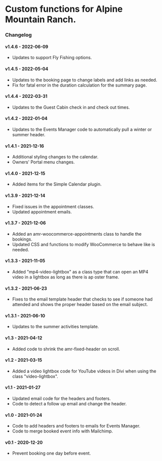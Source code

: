 # Custom functions for Alpine Mountain Ranch.

### Changelog
#### v1.4.6 - 2022-06-09
* Updates to support Fly Fishing options.

#### v1.4.5 - 2022-05-04
* Updates to the booking page to change labels and add links as needed.
* Fix for fatal error in the duration calculation for the summary page.

#### v1.4.4 - 2022-03-31
* Updates to the Guest Cabin check in and check out times.

#### v1.4.2 - 2022-01-04
* Updates to the Events Manager code to automatically pull a winter or summer header.

#### v1.4.1 - 2021-12-16
* Additional styling changes to the calendar.
* Owners' Portal menu changes.

#### v1.4.0 - 2021-12-15
* Added items for the Simple Calendar plugin.

#### v1.3.9 - 2021-12-14 
* Fixed issues in the appointment classes.
* Updated appointment emails. 

#### v1.3.7 - 2021-12-06
* Added an amr-woocommerce-appointments class to handle the bookings.
* Updated CSS and functions to modify WooCommerce to behave like is needed.

#### v1.3.3 - 2021-11-05
* Added "mp4-video-lightbox" as a class type that can open an MP4 video in a lightbox as long as there is ap oster frame. 

#### v1.3.2 - 2021-06-23
* Fixes to the email template header that checks to see if someone had attended and shows the proper header based on the email subject.

#### v1.3.1 - 2021-06-10
* Updates to the summer activities template.

#### v1.3 - 2021-04-12
* Added code to shrink the amr-fixed-header on scroll.

#### v1.2 - 2021-03-15
* Added a video lightbox code for YouTube videos in Divi when using the class "video-lightbox".

#### v1.1 - 2021-01-27
* Updated email code for the headers and footers.
* Code to detect a follow up email and change the header.

#### v1.0 - 2021-01-24
* Code to add headers and footers to emails for Events Manager.
* Code to merge booked event info with Mailchimp.

#### v0.1 - 2020-12-20
* Prevent booking one day before event.